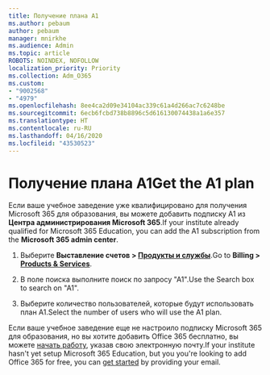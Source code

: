 ```yaml
---
title: Получение плана A1
ms.author: pebaum
author: pebaum
manager: mnirkhe
ms.audience: Admin
ms.topic: article
ROBOTS: NOINDEX, NOFOLLOW
localization_priority: Priority
ms.collection: Adm_O365
ms.custom:
- "9002568"
- "4979"
ms.openlocfilehash: 8ee4ca2d09e34104ac339c61a4d266ac7c6248be
ms.sourcegitcommit: 6ecb6fcbd738b8896c5d616130074438a1a6e357
ms.translationtype: HT
ms.contentlocale: ru-RU
ms.lasthandoff: 04/16/2020
ms.locfileid: "43530523"
---
```

# <a name="get-the-a1-plan"></a><span data-ttu-id="27c3d-102">Получение плана A1</span><span class="sxs-lookup"><span data-stu-id="27c3d-102">Get the A1 plan</span></span>

<span data-ttu-id="27c3d-103">Если ваше учебное заведение уже квалифицировано для получения Microsoft 365 для образования, вы можете добавить подписку A1 из **Центра администрирования Microsoft 365**.</span><span class="sxs-lookup"><span data-stu-id="27c3d-103">If your institute already qualified for Microsoft 365 Education, you can add the A1 subscription from the **Microsoft 365 admin center**.</span></span> 

1. <span data-ttu-id="27c3d-104">Выберите **Выставление счетов > [Продукты и службы](https://go.microsoft.com/fwlink/p/?linkid=868433)**.</span><span class="sxs-lookup"><span data-stu-id="27c3d-104">Go to **Billing > [Products & Services](https://go.microsoft.com/fwlink/p/?linkid=868433)**.</span></span>

2. <span data-ttu-id="27c3d-105">В поле поиска выполните поиск по запросу "А1".</span><span class="sxs-lookup"><span data-stu-id="27c3d-105">Use the Search box to search on "A1".</span></span>

3. <span data-ttu-id="27c3d-106">Выберите количество пользователей, которые будут использовать план А1.</span><span class="sxs-lookup"><span data-stu-id="27c3d-106">Select the number of users who will use the A1 plan.</span></span>

<span data-ttu-id="27c3d-107">Если ваше учебное заведение еще не настроило подписку Microsoft 365 для образования, но вы хотите добавить Office 365 бесплатно, вы можете [начать работу](https://www.microsoft.com/education/products/office), указав свою электронную почту.</span><span class="sxs-lookup"><span data-stu-id="27c3d-107">If your institute hasn't yet setup Microsoft 365 Education, but you you're looking to add Office 365 for free, you can [get started](https://www.microsoft.com/education/products/office) by providing your email.</span></span> 
